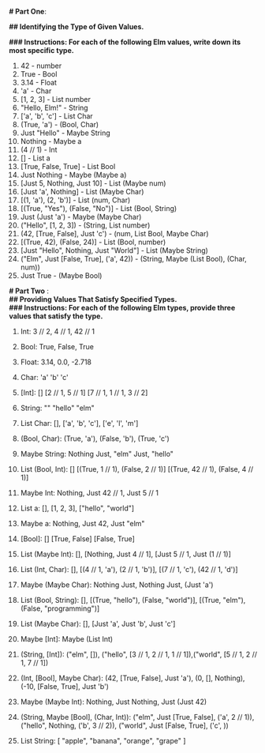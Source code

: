 **# Part One**:

**## Identifying the Type of Given Values.**

**### Instructions: For each of the following Elm values, write down its most specific type.**

1.  42 - number
2.  True - Bool
3.  3.14 - Float
4.  'a' - Char
5.  [1, 2, 3] - List number
6.  "Hello, Elm!" - String
7.  ['a', 'b', 'c'] - List Char
8.  (True, 'a') - (Bool, Char)
9.  Just "Hello" - Maybe String
10. Nothing - Maybe a
11. (4 // 1) - Int
12. [] - List a
13. [True, False, True] - List Bool
14. Just Nothing - Maybe (Maybe a)
15. [Just 5, Nothing, Just 10] - List (Maybe num)
16. [Just 'a', Nothing] - List (Maybe Char)
17. [(1, 'a'), (2, 'b')] - List (num, Char)
18. [(True, "Yes"), (False, "No")] - List (Bool, String)
19. Just (Just 'a') - Maybe (Maybe Char)
20. ("Hello", [1, 2, 3]) - (String, List number)
21. (42, [True, False], Just 'c') - (num, List Bool, Maybe Char)
22. [(True, 42), (False, 24)] - List (Bool, number)
23. [Just "Hello", Nothing, Just "World"] - List (Maybe String)
24. ("Elm", Just [False, True], ('a', 42)) - (String, Maybe (List Bool), (Char, num))
25. Just True - (Maybe Bool)

**# Part Two** :  
**## Providing Values That Satisfy Specified Types.**  
**### Instructions: For each of the following Elm types, provide three values that satisfy the type.**

1.  Int: 3 // 2, 4 // 1, 42 // 1

2.  Bool: True, False, True

3.  Float: 3.14, 0.0, -2.718

4.  Char: 'a' 'b' 'c'

5.  [Int]: [] [2 // 1, 5 // 1] [7 // 1, 1 // 1, 3 // 2]

6.  String: "" "hello" "elm"

7.  List Char: [], ['a', 'b', 'c'], ['e', 'l', 'm']

8.  (Bool, Char): (True, 'a'), (False, 'b'), (True, 'c')

9.  Maybe String: Nothing Just, "elm" Just, "hello"

10. List (Bool, Int): [] [(True, 1 // 1), (False, 2 // 1)] [(True, 42 // 1), (False, 4 // 1)]

11. Maybe Int: Nothing, Just 42 // 1, Just 5 // 1

12. List a: [], [1, 2, 3], ["hello", "world"]

13. Maybe a: Nothing, Just 42, Just "elm"

14. [Bool]: [] [True, False] [False, True]

15. List (Maybe Int): [], [Nothing, Just 4 // 1], [Just 5 // 1, Just (1 // 1)]

16. List (Int, Char): [], [(4 // 1, 'a'), (2 // 1, 'b')], [(7 // 1, 'c'), (42 // 1, 'd')]

17. Maybe (Maybe Char): Nothing Just, Nothing Just, (Just 'a')

18. List (Bool, String): [], [(True, "hello"), (False, "world")], [(True, "elm"), (False, "programming")]

19. List (Maybe Char): [], [Just 'a', Just 'b', Just 'c']

20. Maybe [Int]: Maybe (List Int)

21. (String, [Int]): ("elm", []), ("hello", [3 // 1, 2 // 1, 1 // 1]),("world", [5 // 1, 2 // 1, 7 // 1])

22. (Int, [Bool], Maybe Char): (42, [True, False], Just 'a'), (0, [], Nothing), (-10, [False, True], Just 'b')

23. Maybe (Maybe Int): Nothing, Just Nothing, Just (Just 42)

24. (String, Maybe [Bool], (Char, Int)): ("elm", Just [True, False], ('a', 2 // 1)), ("hello", Nothing, ('b', 3 // 2)), ("world", Just [False, True], ('c', ))

25. List String: [ "apple", "banana", "orange", "grape" ]
